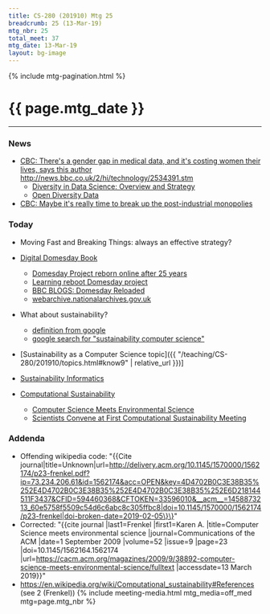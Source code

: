 ```yaml
---
title: CS-280 (201910) Mtg 25
breadcrumb: 25 (13-Mar-19)
mtg_nbr: 25
total_meet: 37
mtg_date: 13-Mar-19
layout: bg-image
---
```

{% include mtg-pagination.html %}
<h1 class="text-center">{{ page.mtg_date }}</h1>
<hr />

### News
* [CBC: There's a gender gap in medical data, and it's costing women their lives, says this author](https://www.cbc.ca/radio/thecurrent/the-current-for-march-11-2019-1.5049277/there-s-a-gender-gap-in-medical-data-and-it-s-costing-women-their-lives-says-this-author-1.5049286)
http://news.bbc.co.uk/2/hi/technology/2534391.stm
  * [Diversity in Data Science: Overview and Strategy](https://www.kdnuggets.com/2018/09/diversity-data-science.html)
  * [Open Diversity Data](http://opendiversitydata.org/)
* [CBC: Maybe it's really time to break up the post-industrial monopolies](https://www.cbc.ca/news/business/antitrust-google-newscorp-1.5052743)

### Today
* Moving Fast and Breaking Things: always an effective strategy?

* [Digital Domesday Book](http://news.bbc.co.uk/2/hi/technology/2534391.stm)
  * [Domesday Project reborn online after 25 years](https://www.bbc.com/news/technology-13367398)
  * [Learning reboot Domesday project](http://www.bbc.co.uk/ariel/13315315)
  * [BBC BLOGS: Domesday Reloaded](http://www.bbc.co.uk/blogs/domesday)
  * [webarchive.nationalarchives.gov.uk](https://webarchive.nationalarchives.gov.uk/search/result/?q=domesday&site=bbc.co.uk)

* What about sustainability?
  * [definition from google](https://www.google.com/search?q=sustainability)
  * [google search for "sustainability computer science"](https://www.google.com/search?q=sustainability+computer+science)

* [Sustainability as a Computer Science topic]({{ "/teaching/CS-280/201910/topics.html#know9" | relative_url }})]
* [Sustainability Informatics](http://web.cs.toronto.edu/research/areas/si.htm)
* [Computational Sustainability](https://en.wikipedia.org/wiki/Computational_sustainability)
  * [Computer Science Meets Environmental Science](https://cacm.acm.org/magazines/2009/9/38892-computer-science-meets-environmental-science/fulltext)
  * [Scientists Convene at First Computational Sustainability Meeting](https://cacm.acm.org/blogs/blog-cacm/30094-scientists-convene-at-first-computational-sustainability-meeting/fulltext)

### Addenda

* Offending wikipedia code: "<ref>\{\{Cite journal|title=Unknown|url=http://delivery.acm.org/10.1145/1570000/1562174/p23-frenkel.pdf?ip=73.234.206.61&id=1562174&acc=OPEN&key=4D4702B0C3E38B35%252E4D4702B0C3E38B35%252E4D4702B0C3E38B35%252E6D218144511F3437&CFID=594460368&CFTOKEN=33596010&__acm__=1458873213_60e5758f5509c54d6c6abc8c305ffbc8|doi=10.1145/1570000/1562174/p23-frenkel|doi-broken-date=2019-02-05\}\}</ref>"
* Corrected: "<ref>\{\{cite journal |last1=Frenkel |first1=Karen A. |title=Computer Science meets environmental science |journal=Communications of the ACM |date=1 September 2009 |volume=52 |issue=9 |page=23 |doi=10.1145/1562164.1562174 |url=https://cacm.acm.org/magazines/2009/9/38892-computer-science-meets-environmental-science/fulltext |accessdate=13 March 2019\}\}</ref>"
* <https://en.wikipedia.org/wiki/Computational_sustainability#References> (see 2 (Frenkel))
{% include meeting-media.html mtg_media=off_med mtg=page.mtg_nbr %}
